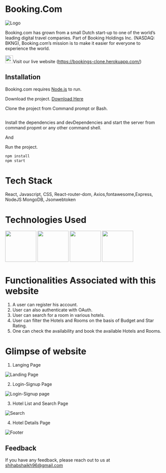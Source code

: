 # Booking.Com

![Logo](https://cf.bstatic.com/static/img/bcom_logo_blue_bg/f12f834e849b2a7f752a14b2598a6ddfeda1e713.svg)

Booking.com has grown from a small Dutch start-up to one of the world’s leading digital travel companies. Part of Booking Holdings Inc. (NASDAQ: BKNG), Booking.com’s mission is to make it easier for everyone to experience the world.

<img src="https://raw.githubusercontent.com/MartinHeinz/MartinHeinz/master/wave.gif" width="25px" height="25px">Visit our live website (https://bookings-clone.herokuapp.com/)


## Installation

Booking.com requires [Node.js](https://nodejs.org/) to run.

Download the project.
[Download Here](link)


Clone the project from Command prompt or Bash.

```bash

```

Install the dependencies and devDependencies and start the server from command propmt or any other command shell.

And

Run the project.  
```bash
npm install
npm start
```

# Tech Stack

React, Javascript, CSS, React-router-dom, Axios,fontawesome,Express, NodeJS MongoDB, Jsonwebtoken

# Technologies Used

<p float="left">
    <img src="https://cdn.pixabay.com/photo/2017/08/05/11/16/logo-2582748_640.png" width="100" height="100">
    <img src="https://cdn.pixabay.com/photo/2017/08/05/11/16/logo-2582747_640.png" width="100" height="100">
    <img src="https://cdn.pixabay.com/photo/2015/04/23/17/41/javascript-736400_960_720.png" width="100" height="100">
    <img src="https://yogalayout.com/static/reactnative.4e03ea5d.png" width="100" height="100">
 </p>



# Functionalities Associated with this website

1. A user can register his account.
2. User can also authenticate with OAuth.
3. User can search for a room in various hotels.
4. User can filter the Hotels and Rooms on the basis of Budget and Star Rating.
5. One can check the availability and book the available Hotels and Rooms.

# Glimpse of website

1. Langing Page

![Landing Page](https://github.com/shihab-fw11-297/Booking.com-Clone/blob/main/images/home.png)

2. Login-Signup Page

![Login-Signup page](https://github.com/shihab-fw11-297/Booking.com-Clone/blob/main/images/authentication.png)

3. Hotel List and Search Page

![Search](https://github.com/shihab-fw11-297/Booking.com-Clone/blob/main/images/list.png)

4. Hotel Details Page

![Footer](https://github.com/shihab-fw11-297/Booking.com-Clone/blob/main/images/details.png)


## Feedback

If you have any feedback, please reach out to us at
shihabshaikh96@gmail.com
